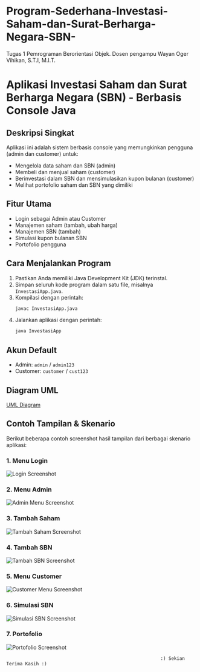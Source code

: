 # Program-Sederhana-Investasi-Saham-dan-Surat-Berharga-Negara-SBN-
Tugas 1 Pemrograman Berorientasi Objek. Dosen pengampu Wayan Oger Vihikan, S.T.I, M.I.T.

# Aplikasi Investasi Saham dan Surat Berharga Negara (SBN) - Berbasis Console Java

## Deskripsi Singkat
Aplikasi ini adalah sistem berbasis console yang memungkinkan pengguna (admin dan customer) untuk:
- Mengelola data saham dan SBN (admin)
- Membeli dan menjual saham (customer)
- Berinvestasi dalam SBN dan mensimulasikan kupon bulanan (customer)
- Melihat portofolio saham dan SBN yang dimiliki

## Fitur Utama
- Login sebagai Admin atau Customer
- Manajemen saham (tambah, ubah harga)
- Manajemen SBN (tambah)
- Simulasi kupon bulanan SBN
- Portofolio pengguna

## Cara Menjalankan Program
1. Pastikan Anda memiliki Java Development Kit (JDK) terinstal.
2. Simpan seluruh kode program dalam satu file, misalnya `InvestasiApp.java`.
3. Kompilasi dengan perintah:
   ```bash
   javac InvestasiApp.java
   ```
4. Jalankan aplikasi dengan perintah:
   ```bash
   java InvestasiApp
   ```

## Akun Default
- Admin: `admin` / `admin123`
- Customer: `customer` / `cust123`

## Diagram UML

[UML Diagram](https://drive.google.com/file/d/1TOAwQ63e16F7VpMkw_VyOuGFXYhTURtA/view?usp=drive_link)

## Contoh Tampilan & Skenario
Berikut beberapa contoh screenshot hasil tampilan dari berbagai skenario aplikasi:

### 1. Menu Login
![Login Screenshot](https://drive.google.com/file/d/1_jsGYxnyVuc_vV6PKEFkMXCwa6KwH0KK/view?usp=drive_link)

### 2. Menu Admin
![Admin Menu Screenshot](https://drive.google.com/file/d/1blHRRv3X3IMkkDf9v7wtpInjzwl6K49h/view?usp=drive_link)

### 3. Tambah Saham
![Tambah Saham Screenshot](https://drive.google.com/file/d/18CwqF8jBJCrEOaiJkWxibOMC7Jc8b4aN/view?usp=drive_link)

### 4. Tambah SBN
![Tambah SBN Screenshot](https://drive.google.com/file/d/1el-7Tvi_7Go8QvORugFxY-rvub49d59k/view?usp=drive_link)

### 5. Menu Customer
![Customer Menu Screenshot](https://drive.google.com/file/d/1MqiwC8aZOLBufjDiMcHW1a5cZddyY2ZP/view?usp=drive_link)

### 6. Simulasi SBN
![Simulasi SBN Screenshot](https://drive.google.com/file/d/1WHDAF8E-ueDeRHiepwHKAU_tvbaFjQEu/view?usp=drive_link)

### 7. Portofolio
![Portofolio Screenshot](https://drive.google.com/file/d/1n87nPMDBGn0MbW06chbjFz5lBTQsHz52/view?usp=drive_link)

                                                                                 
                                                                                 
                                                                                             
                                                                                             
                                                             :) Sekian Terima Kasih :)


